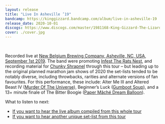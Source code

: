 ```yaml
---
layout: release
title: "Live In Asheville ’19"
bandcamp: https://kinggizzard.bandcamp.com/album/live-in-asheville-19
release_date: 2020-10-01
discogs: https://www.discogs.com/master/1981168-King-Gizzard-The-Lizard-Wizard-Live-In-Asheville-19
cover: ./cover.jpg
---
```

<br>

Recorded live at [New Belgium Brewing Company, Asheville, NC, USA, September 1st 2019](/setlists/2019/09/01/new-belgium-brewing-company-asheville-nc). The band were promoting [Infest The Rats Nest](../infest-the-rats-nest), and recording material for [Chunky Shrapnel](../chunky-shrapnel) through this tour – but leading up to the original planned marathon jam shows of 2020 the set-lists tended to be notably diverse, including throwbacks, rarities and alternate versions of fan favourites. For this performance, these include: Alter Me III and Altered Beast IV ([Murder Of The Universe](../murder-of-the-universe)), Beginner’s Luck ([Gumboot Soup](../gumboot-soup)), and a 13+ minute finale of The Bitter Boogie ([Paper Mâché Dream Balloon](../paper-mache-dream-balloon)).

What to listen to next:

*   [If you want to hear the live album compiled from this whole tour](../chunky-shrapnel)
*   [If you want to hear another unique set-list from this tour](../live-in-brussels-2019)
